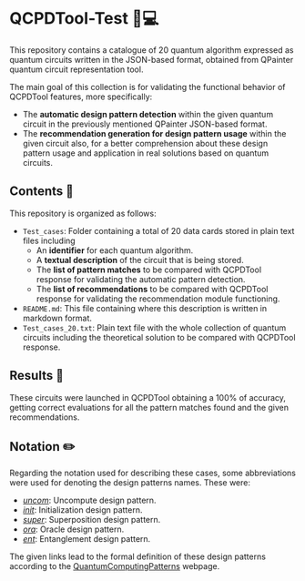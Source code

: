 # QCPDTool-Test 🧪💻
This repository contains a catalogue of 20 quantum algorithm expressed as quantum circuits written in the JSON-based format, obtained from QPainter quantum circuit representation tool.

The main goal of this collection is for validating the functional behavior of QCPDTool features, more specifically: 
- The **automatic design pattern detection** within the given quantum circuit in the previously mentioned QPainter JSON-based format.
- The **recommendation generation for design pattern usage** within the given circuit also, for a better comprehension about these design pattern usage and application in real solutions based on quantum circuits.

## Contents 📑
This repository is organized as follows:
- `Test_cases`: Folder containing a total of 20 data cards stored in plain text files including
  - An **identifier** for each quantum algorithm.
  - A **textual description** of the circuit that is being stored.
  - The **list of pattern matches** to be compared with QCPDTool response for validating the automatic pattern detection.
  - The **list of recommendations** to be compared with QCPDTool response for validating the recommendation module functioning.
- `README.md`: This file containing where this description is written in markdown format.
- `Test_cases_20.txt`: Plain text file with the whole collection of quantum circuits including the theoretical solution to be compared with QCPDTool response.

## Results 🚩
These circuits were launched in QCPDTool obtaining a 100% of accuracy, getting correct evaluations for all the pattern matches found and the given recommendations.

## Notation ✏️
Regarding the notation used for describing these cases, some abbreviations were used for denoting the design patterns names. These were:
- [_uncom_](https://www.quantumcomputingpatterns.org/#/patterns/20): Uncompute design pattern.
- [_init_](https://www.quantumcomputingpatterns.org/#/patterns/15): Initialization design pattern.
- [_super_](https://www.quantumcomputingpatterns.org/#/patterns/16): Superposition design pattern.
- [_ora_](https://www.quantumcomputingpatterns.org/#/patterns/19): Oracle design pattern.
- [_ent_](https://www.quantumcomputingpatterns.org/#/patterns/17): Entanglement design pattern.

The given links lead to the formal definition of these design patterns according to the [QuantumComputingPatterns](https://www.quantumcomputingpatterns.org/#/) webpage.
